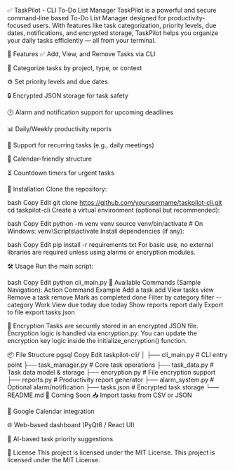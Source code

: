 ✅ TaskPilot - CLI To-Do List Manager
TaskPilot is a powerful and secure command-line based To-Do List Manager designed for productivity-focused users. With features like task categorization, priority levels, due dates, notifications, and encrypted storage, TaskPilot helps you organize your daily tasks efficiently — all from your terminal.

📌 Features
✅ Add, View, and Remove Tasks via CLI

📂 Categorize tasks by project, type, or context

⚙️ Set priority levels and due dates

🔒 Encrypted JSON storage for task safety

🕑 Alarm and notification support for upcoming deadlines

📊 Daily/Weekly productivity reports

🔁 Support for recurring tasks (e.g., daily meetings)

📅 Calendar-friendly structure

⏳ Countdown timers for urgent tasks

🚀 Installation
Clone the repository:

bash
Copy
Edit
git clone https://github.com/yourusername/taskpilot-cli.git
cd taskpilot-cli
Create a virtual environment (optional but recommended):

bash
Copy
Edit
python -m venv venv
source venv/bin/activate  # On Windows: venv\Scripts\activate
Install dependencies (if any):

bash
Copy
Edit
pip install -r requirements.txt
For basic use, no external libraries are required unless using alarms or encryption modules.

🛠️ Usage
Run the main script:

bash
Copy
Edit
python cli_main.py
🧭 Available Commands (Sample Navigation):
Action	Command Example
Add a task	add
View tasks	view
Remove a task	remove
Mark as completed	done
Filter by category	filter --category Work
View due today	due today
Show reports	report daily
Export to file	export tasks.json

🔐 Encryption
Tasks are securely stored in an encrypted JSON file. Encryption logic is handled via encryption.py.
You can update the encryption key logic inside the initialize_encryption() function.

📦 File Structure
pgsql
Copy
Edit
taskpilot-cli/
│
├── cli_main.py         # CLI entry point
├── task_manager.py     # Core task operations
├── task_data.py        # Task data model & storage
├── encryption.py       # File encryption support
├── reports.py          # Productivity report generator
├── alarm_system.py     # Optional alarm/notification
├── tasks.json          # Encrypted task storage
└── README.md
🌟 Coming Soon
📥 Import tasks from CSV or JSON

📆 Google Calendar integration

🌐 Web-based dashboard (PyQt6 / React UI)

🧠 AI-based task priority suggestions


📄 License
This project is licensed under the MIT License.
This project is licensed under the MIT License.


